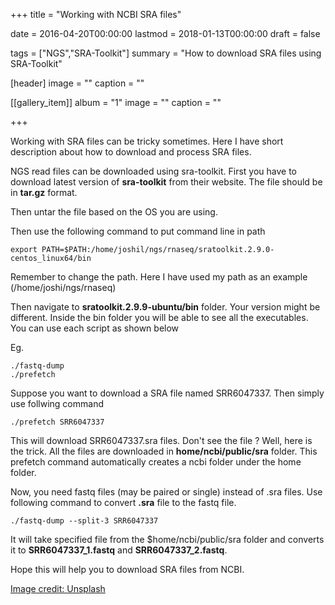 +++
title = "Working with NCBI SRA files"

date = 2016-04-20T00:00:00
lastmod = 2018-01-13T00:00:00
draft = false

tags = ["NGS","SRA-Toolkit"]
summary = "How to download SRA files using SRA-Toolkit"

[header]
image = ""
caption = ""

[[gallery_item]]
album = "1"
image = ""
caption = ""


+++

Working with SRA files can be tricky sometimes. Here I have short description about how to download and process SRA files. 

NGS read files can be downloaded using sra-toolkit. First you have to download latest version of **sra-toolkit** from their website. The file should be in **tar.gz** format.

Then untar the file based on the OS you are using.

Then use the following command to put command line in path 
```
export PATH=$PATH:/home/joshil/ngs/rnaseq/sratoolkit.2.9.0-centos_linux64/bin
```
Remember to change the path. Here I have used my path  as an example (/home/joshi/ngs/rnaseq)


Then navigate to **sratoolkit.2.9.9-ubuntu/bin** folder. 
Your version might be different. Inside the bin folder you will be able to see all the executables. You can use each script as shown below

Eg.
```
./fastq-dump
./prefetch 
```

Suppose you want to download a SRA file named SRR6047337. Then simply use follwing command

```
./prefetch SRR6047337
```
This will download SRR6047337.sra files. Don't see the file ? Well, here is the trick. All the files are downloaded in **home/ncbi/public/sra** folder. This prefetch command automatically creates a ncbi folder under the home folder. 


Now, you need fastq files (may be paired or single) instead of .sra files. Use following command to convert **.sra** file to the fastq file.
```
./fastq-dump --split-3 SRR6047337 
```
It will take specified file from the $home/ncbi/public/sra folder and converts it to **SRR6047337_1.fastq** and **SRR6047337_2.fastq**.

Hope this will help you to download SRA files from NCBI. 


[Image credit: Unsplash](https://unsplash.com/photos/uDhuYPDM5EU)
